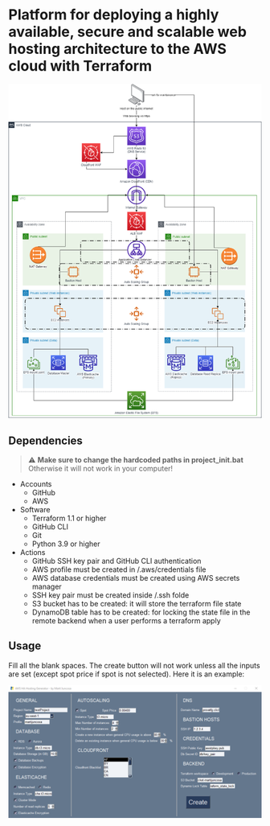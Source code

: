 # Platform for deploying a highly available, secure and scalable web hosting architecture to the AWS cloud with Terraform

![alt text](https://github.com/j1nc0/TFG/blob/main/images/TFG.png "infrastructure deployment")

## Dependencies

> :warning: **Make sure to change the hardcoded paths in project_init.bat** Otherwise it will not work in your computer!

- Accounts
    - GitHub
    - AWS
- Software
    - Terraform 1.1 or higher
    - GitHub CLI
    - Git
    - Python 3.9 or higher
- Actions
    - GitHub SSH key pair and GitHub CLI authentication
    - AWS profile must be created in /.aws/credentials file
    - AWS database credentials must be created using AWS secrets manager
    - SSH key pair must be created inside /.ssh folde
    - S3 bucket has to be created: it will store the terraform file state
    - DynamoDB table has to be created: for locking the state file in the remote backend when a user performs a terraform apply

## Usage

Fill all the blank spaces. The create button will not work unless all the inputs are set (except spot price if spot is not selected). Here it is an example:

![alt text](https://github.com/j1nc0/TFG/blob/main/images/GUI_with_contents.png "GUI")
